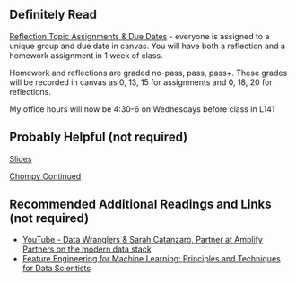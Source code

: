 ## Definitely Read
[Reflection Topic Assignments & Due Dates](https://canvas.northwestern.edu/courses/160099/assignments) - everyone is assigned to a unique group and due date in canvas.  You will have both a reflection and a homework assignment in 1 week of class.

Homework and reflections are graded no-pass, pass, pass+.  These grades will be recorded in canvas as 0, 13, 15 for assignments and 0, 18, 20 for reflections.

My office hours will now be 4:30-6 on Wednesdays before class in L141

## Probably Helpful (not required)
[Slides](https://github.com/brook-miller/mbai-417-data/blob/main/data-governance/data-governance.pdf)

[Chompy Continued](https://github.com/brook-miller/mbai-417-data/blob/main/data-governance/in-class/chompy_reviews_continued.ipynb)

## Recommended Additional Readings and Links (not required)
* [YouTube - Data Wranglers & Sarah Catanzaro, Partner at Amplify Partners on the modern data stack](https://www.youtube.com/watch?v=55DqHH9OoEc)
* [Feature Engineering for Machine Learning: Principles and Techniques for Data Scientists](https://www.amazon.com/Feature-Engineering-Machine-Learning-Principles-ebook/dp/B07BNX4MWC/)
